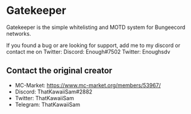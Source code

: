 # Gatekeeper
Gatekeeper is the simple whitelisting and MOTD system for Bungeecord networks.

If you found a bug or are looking for support, add me to my discord or contact me on Twitter:
Discord: Enough#7502
Twitter: Enoughsdv

Contact the original creator
---------------
- MC-Market: https://www.mc-market.org/members/53967/
- Discord: ThatKawaiiSam#2882
- Twitter: ThatKawaiiSam
- Telegram: ThatKawaiiSam
